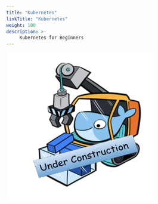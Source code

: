 ```yaml
---
title: "Kubernetes"
linkTitle: "Kubernetes"
weight: 100
description: >-
     Kubernetes for Beginners
---
```


![My Image](under-construction.png)
